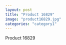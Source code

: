 ```yaml
---
layout: post
title: "Product 16829"
image: "product16829.jpg"
categories: "category1"
---
```

Product 16829
